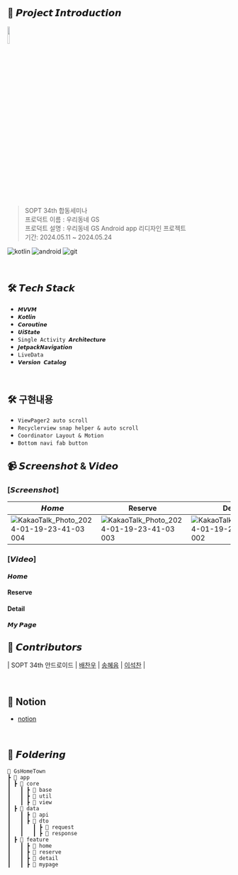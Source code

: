 
## 📌 𝙋𝙧𝙤𝙟𝙚𝙘𝙩 𝙄𝙣𝙩𝙧𝙤𝙙𝙪𝙘𝙩𝙞𝙤𝙣
<img src="https://github.com/NOW-SOPT-APP7-GS-HOMETOWN/GsHometown-Android/assets/106955456/74553fee-2596-4cc3-aafd-80a89965ccdc" width =10% ><br>
> SOPT 34th 합동세미나  
프로덕트 이름 : 우리동네 GS
<br> 프로덕트 설명 : 우리동네 GS Android app 리디자인 프로젝트
<br> 기간: 2024.05.11 ~ 2024.05.24



![kotlin](https://img.shields.io/badge/Kotlin-0095D5?&style=for-the-badge&logo=kotlin&logoColor=white) ![android](https://img.shields.io/badge/Android-3DDC84?style=for-the-badge&logo=android&logoColor=white) ![git](https://img.shields.io/badge/GitHub-100000?style=for-the-badge&logo=github&logoColor=white)

<br>

## 🛠 𝙏𝙚𝙘𝙝 𝙎𝙩𝙖𝙘𝙠
+ `𝙈𝙑𝙑𝙈`
+ `𝙆𝙤𝙩𝙡𝙞𝙣`
+ `𝘾𝙤𝙧𝙤𝙪𝙩𝙞𝙣𝙚`
+ `𝙐𝙞𝙎𝙩𝙖𝙩𝙚`
+ `Single Activity 𝘼𝙧𝙘𝙝𝙞𝙩𝙚𝙘𝙩𝙪𝙧𝙚`
+ `𝙅𝙚𝙩𝙥𝙖𝙘𝙠𝙉𝙖𝙫𝙞𝙜𝙖𝙩𝙞𝙤𝙣`
+ `LiveData`
+ `𝙑𝙚𝙧𝙨𝙞𝙤𝙣 𝘾𝙖𝙩𝙖𝙡𝙤𝙜`

<br>

## 🛠 구현내용
+ `ViewPager2 auto scroll`
+ `Recyclerview snap helper & auto scroll`
+ `Coordinator Layout & Motion`
+ `Bottom navi fab button`

## 📹 𝙎𝙘𝙧𝙚𝙚𝙣𝙨𝙝𝙤𝙩 & 𝙑𝙞𝙙𝙚𝙤

### [𝙎𝙘𝙧𝙚𝙚𝙣𝙨𝙝𝙤𝙩]

| 𝙃𝙤𝙢𝙚 | Reserve | Detail |  𝙈𝙮 𝙋𝙖𝙜𝙚 |
|--------|--------|--------|--------|
|![KakaoTalk_Photo_2024-01-19-23-41-03 004]()|![KakaoTalk_Photo_2024-01-19-23-41-03 003]()|![KakaoTalk_Photo_2024-01-19-23-41-03 002]()|![KakaoTalk_Photo_2024-01-19-23-41-03 001]()| 

### [𝙑𝙞𝙙𝙚𝙤]

#### 𝙃𝙤𝙢𝙚

#### Reserve

#### Detail

#### 𝙈𝙮 𝙋𝙖𝙜𝙚


## 💚 𝘾𝙤𝙣𝙩𝙧𝙞𝙗𝙪𝙩𝙤𝙧𝙨

| SOPT 34th 안드로이드 | [배찬우](chanubc)  | [송혜음](hyeumm) | [이석찬](leeseokchan00) |


<br>

## 💟 Notion
+ [notion](https://www.notion.so/sopt-official/7-7847f21060c647f79a38bc47581093e9?pvs=4)

<br>

## 📁 𝙁𝙤𝙡𝙙𝙚𝙧𝙞𝙣𝙜
```
📂 GsHomeTown
┣ 📂 app
┃ ┣ 📂 core
┃	┃ ┣ 📂 base 
┃	┃ ┣ 📂 util 
┃	┃ ┣ 📂 view 
┃ ┣ 📂 data
┃	┃ ┣ 📂 api 
┃	┃ ┣ 📂 dto
┃	┃	┃ ┣ 📂 request
┃	┃	┃ ┣ 📂 response 
┃ ┣ 📂 feature
┃	┃ ┣ 📂 home
┃	┃ ┣ 📂 reserve
┃	┃ ┣ 📂 detail
┃	┃ ┣ 📂 mypage 

```
<br>
<br>
<br>

<br>
